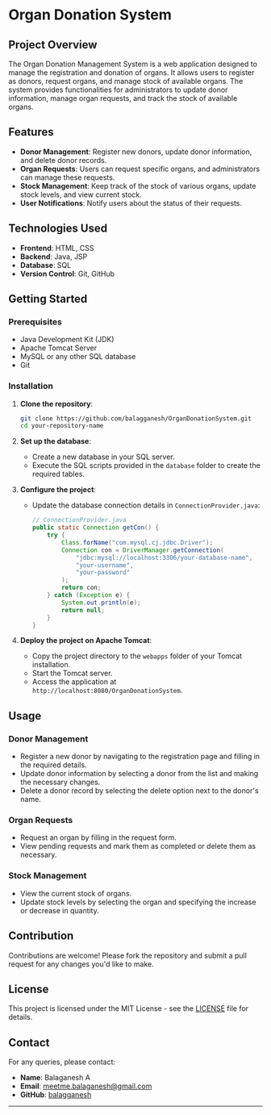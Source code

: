 # Organ Donation System

## Project Overview

The Organ Donation Management System is a web application designed to manage the registration and donation of organs. It allows users to register as donors, request organs, and manage stock of available organs. The system provides functionalities for administrators to update donor information, manage organ requests, and track the stock of available organs.

## Features

- **Donor Management**: Register new donors, update donor information, and delete donor records.
- **Organ Requests**: Users can request specific organs, and administrators can manage these requests.
- **Stock Management**: Keep track of the stock of various organs, update stock levels, and view current stock.
- **User Notifications**: Notify users about the status of their requests.

## Technologies Used

- **Frontend**: HTML, CSS
- **Backend**: Java, JSP
- **Database**: SQL
- **Version Control**: Git, GitHub

## Getting Started

### Prerequisites

- Java Development Kit (JDK)
- Apache Tomcat Server
- MySQL or any other SQL database
- Git

### Installation

1. **Clone the repository**:

    ```bash
    git clone https://github.com/balagganesh/OrganDonationSystem.git
    cd your-repository-name
    ```

2. **Set up the database**:

    - Create a new database in your SQL server.
    - Execute the SQL scripts provided in the `database` folder to create the required tables.

3. **Configure the project**:

    - Update the database connection details in `ConnectionProvider.java`:

        ```java
        // ConnectionProvider.java
        public static Connection getCon() {
            try {
                Class.forName("com.mysql.cj.jdbc.Driver");
                Connection con = DriverManager.getConnection(
                    "jdbc:mysql://localhost:3306/your-database-name", 
                    "your-username", 
                    "your-password"
                );
                return con;
            } catch (Exception e) {
                System.out.println(e);
                return null;
            }
        }
        ```

4. **Deploy the project on Apache Tomcat**:

    - Copy the project directory to the `webapps` folder of your Tomcat installation.
    - Start the Tomcat server.
    - Access the application at `http://localhost:8080/OrganDonationSystem`.

## Usage

### Donor Management

- Register a new donor by navigating to the registration page and filling in the required details.
- Update donor information by selecting a donor from the list and making the necessary changes.
- Delete a donor record by selecting the delete option next to the donor's name.

### Organ Requests

- Request an organ by filling in the request form.
- View pending requests and mark them as completed or delete them as necessary.

### Stock Management

- View the current stock of organs.
- Update stock levels by selecting the organ and specifying the increase or decrease in quantity.

## Contribution

Contributions are welcome! Please fork the repository and submit a pull request for any changes you'd like to make.

## License

This project is licensed under the MIT License - see the [LICENSE](LICENSE) file for details.

## Contact

For any queries, please contact:

- **Name**: Balaganesh A
- **Email**: meetme.balaganesh@gmail.com
- **GitHub**: [balagganesh](https://github.com/balagganesh)

---

